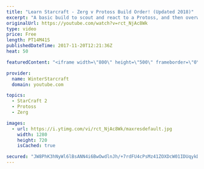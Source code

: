 ```yaml
---
title: "Learn Starcraft - Zerg v Protoss Build Order! (Updated 2018)"
excerpt: "A basic build to scout and react to a Protoss, and then overwhelm them with the swarm! Meant for lower level players looking for direction, not higher level looking for the dankest meta. -- Watch live at https://www.twitch.tv/wintergaming"
originalUrl: https://youtube.com/watch?v=rct_NjAc8Wk
type: video
price: Free
length: PT14M41S
publishedDateTime: 2017-11-20T12:21:36Z
heat: 50

featuredContent: "<iframe width=\"800\" height=\"500\" frameborder=\"0\" src=\"https://www.youtube.com/embed/rct_NjAc8Wk\" allow=\"accelerometer; autoplay; encrypted-media; gyroscope; picture-in-picture\" allowfullscreen></iframe>"

provider:
  name: WinterStarcraft
  domain: youtube.com

topics:
  - StarCraft 2
  - Protoss
  - Zerg

images:
  - url: https://i.ytimg.com/vi/rct_NjAc8Wk/maxresdefault.jpg
    width: 1280
    height: 720
    isCached: true

secured: "JW8PhK3hNyWl6lBsANN4i6BwOwdlnJh/+7rdFU4cPsMz41ZOXDcW01IDUqykDvOXg4+qBbDIq25D5H372EGoZTNx9PJ2KokX5LVZwNg2Qc2FwlbTi6K4tYeYE0Q1EmZ6QbLuWzOKDulq49JMuaIKaDop7jLfj/T0JoHKFh+yw1xhs6SOlpDqMmTVtM7g/WAOfecJ/0e6uffw7qOOXMQMHZ8XOWwK7ekaBKLA8QLHAde6+hZTkLy3rNekLtucnTbxR4l44VGAjPU/0dDXwkjmf9p8E0OMIBy6QgZ4q0hd7sgNHwLc+UMLJKPuTkS/6hJLX6I2LpyGW3YpjE3mLTG9MFtGiAdISrF5CAhd1zBvBsR3hd5Nuc3BCp/F/SkRBixsWW5xmqnpdsRN8IqeDyAoHFYBg48LGTLEviHFpCh5iZ0=;lxIRsAEYA6ZXRQgtF2hVNw=="
---
```


